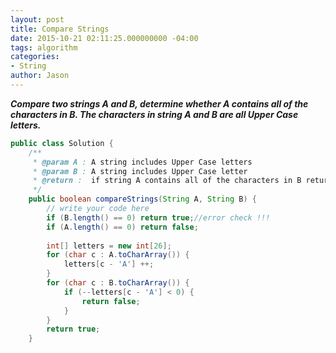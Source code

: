 ```yaml
---
layout: post
title: Compare Strings
date: 2015-10-21 02:11:25.000000000 -04:00
tags: algorithm
categories:
- String
author: Jason
---
```

<p><strong><em>Compare two strings A and B, determine whether A contains all of the characters in B. The characters in string A and B are all Upper Case letters.</em></strong></p>


``` java
public class Solution {
    /**
     * @param A : A string includes Upper Case letters
     * @param B : A string includes Upper Case letter
     * @return :  if string A contains all of the characters in B return true else return false
     */
    public boolean compareStrings(String A, String B) {
        // write your code here
        if (B.length() == 0) return true;//error check !!!
        if (A.length() == 0) return false;
        
        int[] letters = new int[26];
        for (char c : A.toCharArray()) {
            letters[c - 'A'] ++;
        }
        for (char c : B.toCharArray()) {
            if (--letters[c - 'A'] < 0) {
                return false;
            }
        }
        return true;
    }   
```
